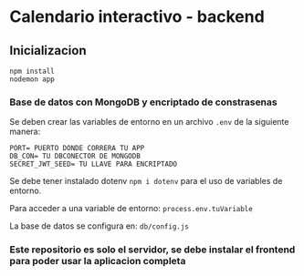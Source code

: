 # Calendario interactivo - backend
## Inicializacion
```
npm install
nodemon app
```

### Base de datos con MongoDB y encriptado de constrasenas

Se deben crear las variables de entorno en un archivo ```.env``` de la siguiente manera:   
```
PORT= PUERTO DONDE CORRERA TU APP
DB_CON= TU DBCONECTOR DE MONGODB
SECRET_JWT_SEED= TU LLAVE PARA ENCRIPTADO
```
Se debe tener instalado dotenv ```npm i dotenv``` para el uso de variables de entorno. 

Para acceder a una variable de entorno: ```process.env.tuVariable```

La base de datos se configura en: ```db/config.js```

### Este repositorio es solo el servidor, se debe instalar el frontend para poder usar la aplicacion completa

